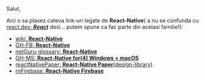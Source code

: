 Salut,

Aici o sa plasez cateva link-uri legate de **React-Native**( a nu se confunda cu [react.dev: ***React***](https://react.dev/) desi... putem spune ca fac parte din aceiasi familie!):


 - [wiki: **React-Native**](https://en.wikipedia.org/wiki/React_Native)
 - [GH-FB: **React-Native**](https://github.com/facebook/react-native)
 - [netGuru-glossary: **React-Native**](https://www.netguru.com/glossary/react-native)
 - [GH-MS: **React-Native for(4) Windows + macOS**](https://microsoft.github.io/react-native-windows/)
 - [reactNativePaper: **React-Native Paper**(design-library)](https://reactnativepaper.com/)
 - [rnFirebase: **React-Native Firebase**](https://rnfirebase.io/)
